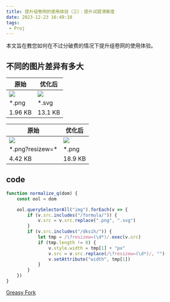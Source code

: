 ```yaml
---
title: 提升组卷网的使用体验（三）：提升试题清晰度
date: 2023-12-23 16:49:10
tags:
 - Proj
---
```


本文旨在教您如何在不过分破费的情况下提升组卷网的使用体验。

## 不同的图片差异有多大

|   原始   |   优化后   |
|----------|-----------|
|![](7f0bd933730d159e9ea6c6d3727f7ea8.png)|![](7f0bd933730d159e9ea6c6d3727f7ea8.svg)|
|\*.png|\*.svg|
|1.96 KB | 13.1 KB |

<!-- more -->

|   原始   |   优化后   |
|----------|-----------|
|![](67220cff-3af2-4723-a70f-57b668e71213.png)|![](67220cff-3af2-4723-a70f-57b668e71213.resizew.png)|
|\*.png?resizew=\*|\*.png|
|4.42 KB | 18.9 KB |


## code

```javascript
function normalize_q(dom) {
    const ool = dom

    ool.querySelectorAll("img").forEach(v => {
        if (v.src.includes("/formula/")) {
            v.src = v.src.replace(".png", ".svg")
        }
        if (v.src.includes("/dksih/")) {
            let tmp = /\?resizew=(\d*)/.exec(v.src)
            if (tmp.length != 0) {
                v.style.width = tmp[1] + "px"
                v.src = v.src.replace(/\?resizew=(\d*)/, "")
                v.setAttribute("width", tmp[1])
            }
        }
    })
}
```


[Greasy Fork](https://greasyfork.org/zh-CN/scripts/483043-%E4%BC%98%E5%8C%96%E7%BB%84%E5%8D%B7%E7%BD%91%E5%9B%BE%E7%89%87%E8%B4%A8%E9%87%8F)
